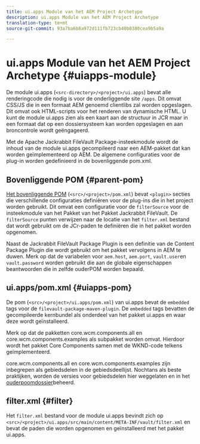 ```yaml
---
title: ui.apps Module van het AEM Project Archetype
description: ui.apps Module van het AEM Project Archetype
translation-type: tm+mt
source-git-commit: 93a7ba6b8a972d111fb723cb40b0380cea9b5a9a

---
```



# ui.apps Module van het AEM Project Archetype {#uiapps-module}

De module ui.apps (`<src-directory>/<project>/ui.apps`) bevat alle renderingcode die nodig is voor de onderliggende site `/apps`. Dit omvat CSS/JS die in een formaat AEM genoemd clientlibs zal worden opgeslagen. Dit omvat ook HTML-scripts voor het renderen van dynamische HTML. U kunt de module ui.apps zien als een kaart aan de structuur in JCR maar in een formaat dat op een dossiersysteem kan worden opgeslagen en aan broncontrole wordt geëngageerd.

Met de Apache Jackrabbit FileVault Package-insteekmodule wordt de inhoud van de module ui.apps gecompileerd naar een AEM-pakket dat kan worden geïmplementeerd op AEM. De algemene configuraties voor de plug-in worden gedefinieerd in de bovenliggende pom.xml.

## Bovenliggende POM {#parent-pom}

[Het bovenliggende POM](overview.md#parent-pom) (`<src>/<project>/pom.xml`) bevat `<plugin>` secties die verschillende configuraties definiëren voor de plug-ins die in het project worden gebruikt. Dit omvat een configuratie voor de `filterSource` voor de insteekmodule van het Pakket van het Pakket Jackrabbit FileVault. De `filterSource` punten verwijzen naar de locatie van het `filter.xml` bestand dat wordt gebruikt om de JCr-paden te definiëren die in het pakket worden opgenomen.

Naast de Jackrabbit FileVault Package Plugin is een definitie van de Content Package Plugin die wordt gebruikt om het pakket vervolgens in AEM te duwen. Merk op dat de variabelen voor `aem.host`, `aem.port`, `vault.user`en `vault.password` worden gebruikt die aan de globale eigenschappen beantwoorden die in zelfde ouderPOM worden bepaald.

## ui.apps/pom.xml {#uiapps-pom}

De pom (`<src>/<project>/ui.apps/pom.xml`) van ui.apps bevat de `embedded` tags voor de `filevault-package-maven-plugin`. De `embedded` tags bevatten de gecompileerde kernbundel als onderdeel van het pakket ui.apps en waar deze wordt geïnstalleerd.

Merk op dat de pakketten core.wcm.components.all en core.wcm.components.examples als subpakket worden omvat. Hierdoor wordt het pakket Core Components samen met de WKND-code telkens geïmplementeerd.

core.wcm.components.all en core.wcm.components.examples zijn inbegrepen als gebiedsdelen in de gebiedsdeellijst. Nochtans als beste praktijken, worden de versies voor gebiedsdelen hier weggelaten en in het [ouderpoomdossier](overview.md#core-components)beheerd.

## filter.xml {#filter}

Het `filter.xml` bestand voor de module ui.apps bevindt zich op `<src>/<project>/ui.apps/src/main/content/META-INF/vault/filter.xml` en bevat de paden die worden opgenomen en geïnstalleerd met het pakket ui.apps.
